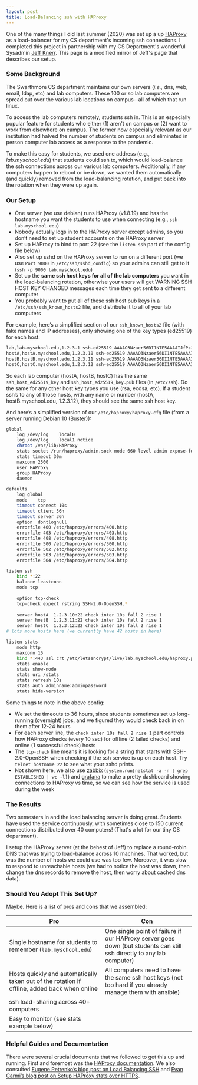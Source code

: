 ```yaml
---
layout: post
title: Load-Balancing ssh with HAProxy
---
```


One of the many things I did last summer (2020) was set up a up [HAProxy](https://cbonte.github.io/HAProxy-dconv/2.2/intro.html#1) as a load-balancer for my CS department's incoming ssh connections. I completed this project in partnership with my CS Department's wonderful Sysadmin [Jeff Knerr](https://jeffknerr.github.io/). This page is a modified mirror of Jeff's page that describes our setup.



### Some Background

The Swarthmore CS department maintains our own servers (*i.e.,* dns, web, email, ldap, etc) and lab computers. These 100 or so lab computers are spread out over the various lab locations on campus--all of which that run linux. 

To access the lab computers remotely, students ssh in. This is an especially popular feature for students who either (1) aren't on campus or (2) want to work from elsewhere on campus. The former now especially relevant as our institution had halved the number of students on campus and eliminated in person computer lab access as a response to the pandemic.  

To make this easy for students, we used one address (e.g., *lab.myschool.edu*) that students could ssh to, which would load-balance the ssh connections across our various lab computers. Additionally, if any computers happen to reboot or be down, we wanted them automatically (and quickly) removed from the load-balancing rotation, and put back into the rotation when they were up again.

### Our Setup

- One server (we use debian) runs HAProxy (v1.8.19) and has the hostname you want the students to use when connecting (e.g., `ssh lab.myschool.edu`)
- Nobody actually logs in to the HAProxy server except admins, so you don’t need to set up student accounts on the HAProxy server
- Set up HAProxy to bind to port 22 (see the `listen ssh` part of the config file below)
- Also set up sshd on the HAProxy server to run on a different port (we use `Port 9000` in `/etc/ssh/sshd_config`) so your admins can still get to it (`ssh -p 9000 lab.myschool.edu`)
- Set up the **same ssh host keys for all of the lab computers** you want in the load-balancing rotation, otherwise your users will get WARNING SSH HOST KEY CHANGED messages each time they get sent to a different computer
- You probably want to put all of these ssh host pub keys in a `/etc/ssh/ssh_known_hosts2` file, and distribute it to all of your lab computers

For example, here’s a simplified section of our `ssh_known_hosts2` file (with fake names and IP addresses), only showing one of the key types (ed25519) for each host:

```bash
lab,lab.myschool.edu,1.2.3.1 ssh-ed25519 AAAAO3Nzaer56DI1NTE5AAAAIJfPzJHRiiiwhrGposISykHMLvpcowKnjRbUxb028Klx root@hostA
hostA,hostA.myschool.edu,1.2.3.10 ssh-ed25519 AAAAO3Nzaer56DI1NTE5AAAAIJfPzJHRiiiwhrGposISykHMLvpcowKnjRbUxb028Klx root@hostA
hostB,hostB.myschool.edu,1.2.3.11 ssh-ed25519 AAAAO3Nzaer56DI1NTE5AAAAIJfPzJHRiiiwhrGposISykHMLvpcowKnjRbUxb028Klx root@hostA
hostC,hostC.myschool.edu,1.2.3.12 ssh-ed25519 AAAAO3Nzaer56DI1NTE5AAAAIJfPzJHRiiiwhrGposISykHMLvpcowKnjRbUxb028Klx root@hostA
```



So each lab computer (hostA, hostB, hostC) has the same `ssh_host_ed25519_key` and `ssh_host_ed25519_key.pub` files (in `/etc/ssh`). Do the same for any other host key types you use (rsa, ecdsa, etc). If a student ssh’s to any of those hosts, with any name or number (hostA, hostB.myschool.edu, 1.2.3.12), they should see the same ssh host key.

And here’s a simplified version of our `/etc/haproxy/haproxy.cfg` file (from a server running Debian 10 (Buster)):

```bash
global
	log /dev/log	local0
	log /dev/log	local1 notice
	chroot /var/lib/HAProxy
	stats socket /run/haproxy/admin.sock mode 660 level admin expose-fd listeners
	stats timeout 30m
	maxconn 2500
	user HAProxy
	group HAProxy
	daemon

defaults
	log	global
	mode	tcp
	timeout connect 10s
	timeout client 36h
	timeout server 36h
	option	dontlognull
	errorfile 400 /etc/haproxy/errors/400.http
	errorfile 403 /etc/haproxy/errors/403.http
	errorfile 408 /etc/haproxy/errors/408.http
	errorfile 500 /etc/haproxy/errors/500.http
	errorfile 502 /etc/haproxy/errors/502.http
	errorfile 503 /etc/haproxy/errors/503.http
	errorfile 504 /etc/haproxy/errors/504.http

listen ssh 
	bind *:22
	balance leastconn
	mode tcp
        
	option tcp-check	
	tcp-check expect rstring SSH-2.0-OpenSSH.*
		
	server hostA  1.2.3.10:22 check inter 10s fall 2 rise 1
	server hostB  1.2.3.11:22 check inter 10s fall 2 rise 1
	server hostC  1.2.3.12:22 check inter 10s fall 2 rise 1
# lots more hosts here (we currently have 42 hosts in here)

listen stats
	mode http
	maxconn 15
	bind *:443 ssl crt /etc/letsencrypt/live/lab.myschool.edu/haproxy.pem
	stats enable
	stats show-node
	stats uri /stats
	stats refresh 10s
	stats auth adminname:adminpassword
	stats hide-version
```



Some things to note in the above config:

* We set the timeouts to 36 hours, since students sometimes set up long-running (overnight) jobs, and we figured they would check back in on them after 12-24 hours
* For each server line, the `check inter 10s fall 2 rise 1` part controls how HAProxy checks (every 10 sec) for offline (2 failed checks) and online (1 successful check) hosts
* The `tcp-check` line means it is looking for a string that starts with SSH-2.0-OpenSSH when checking if the ssh service is up on each host. Try `telnet hostname 22` to see what your sshd prints.
* Not shown here, we also use [zabbix](https://www.zabbix.com/) (`system.run[netstat -a -n | grep ESTABLISHED | wc -l]`) and [grafana](https://grafana.com/) to make a pretty dashboard showing connections to HAProxy vs time, so we can see how the service is used during the week



### The Results

Two semesters in and the load balancing server is doing great. Students have used the service continuously, with sometimes close to 150 current connections distributed over 40 computers! (That's a lot for our tiny CS department).

I setup the HAProxy server (at the behest of Jeff) to replace a round-robin DNS that was trying to load-balance across 10 machines. That worked, but was the number of hosts we could use was too few. Moreover, it was slow to respond to unreachable hosts (we had to notice the host was down, then change the dns records to remove the host, then worry about cached dns data). 



### Should You Adopt This Set Up?

Maybe. Here is a list of pros and cons that we assembled:

| Pro                                                          | Con                                                          |
| ------------------------------------------------------------ | ------------------------------------------------------------ |
| Single hostname for students to remember (`lab.myschool.edu`) | One single point of failure if our HAProxy server goes down (but students can still ssh directly to any lab computer) |
| Hosts quickly and automatically taken out of the rotation if offline, added back when online | All computers need to have the same ssh host keys (not too hard if you already manage them with ansible) |
| ssh load-sharing across 40+ computers                        |                                                              |
| Easy to monitor (see stats example below)                    |                                                              |



### Helpful Guides and Documentation

There were several crucial documents that we followed to get this up and running. First and foremost was the [HAProxy documentation](https://cbonte.github.io/HAProxy-dconv/2.2/intro.html#1). We also consulted [Eugene Petrenko’s blog post on Load Balancing SSH](https://jonnyzzz.com/blog/2017/05/24/ssh-HAProxy/) and [Evan Carmi’s blog post on Setup HAProxy stats over HTTPS](https://evancarmi.com/writing/setup-HAProxy-stats-over-https/). 